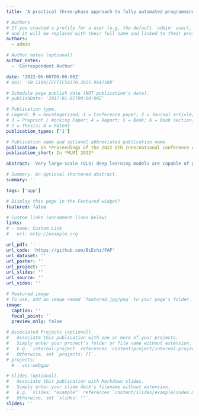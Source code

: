 ```yaml
---
title: 'A practical three-phase approach to fully automated programming using system decomposition and coding copilots'

# Authors
# If you created a profile for a user (e.g. the default `admin` user), write the username (folder name) here
# and it will be replaced with their full name and linked to their profile.
authors:
  - admin

# Author notes (optional)
author_notes:
  - 'Correspondent Author'

date: '2022-06-08T00:00:00Z'
# doi: '10.1109/ICFTIC54370.2021.9647189'

# Schedule page publish date (NOT publication's date).
# publishDate: '2017-01-01T00:00:00Z'

# Publication type.
# Legend: 0 = Uncategorized; 1 = Conference paper; 2 = Journal article;
# 3 = Preprint / Working Paper; 4 = Report; 5 = Book; 6 = Book section;
# 7 = Thesis; 8 = Patent
publication_types: ['1']

# Publication name and optional abbreviated publication name.
publication: In *Proceedings of the 2022 5th International Conference on Machine Learning and Machine Intelligence*
publication_short: In *MLMI 2022*

abstract: 'Very large-scale (VLS) deep learning models are capable of generating meaningful code snippets, yet the performance drops dramatically when the coding task becomes more complex. Although fully neural approaches have been proposed to solve this problem, the value of the application is still limited. In our work, we propose a neuro-symbolic approach that integrates the symbolic natures of programming and the existing neural language models. We divide a programming task into three phases: forming a hierarchical task composed of functions, completing each function, and fulfilling the corner cases. Because each phase can be completed by language models, the coding process can be fully automated. Our contribution is three-fold. Firstly, we show that with little help from humans, VLS language models are capable of completing non-trivial programming tasks. Secondly, we provide a number of empirical insights to create prompt templates that help the language models generate better code. Thirdly, compared to the existing approaches, our work provides a much more practical approach for programmers and researchers to follow. The generated programming project using our fully automated programming approach and part of the ablation study code are available at https://github.com/BiEchi/FAP.'

# Summary. An optional shortened abstract.
summary: ''

tags: ['app']

# Display this page in the Featured widget?
featured: false

# Custom links (uncomment lines below)
links:
# - name: Custom Link
#   url: http://example.org

url_pdf: ''
url_code: 'https://github.com/BiEchi/FAP' 
url_dataset: ''
url_poster: ''
url_project: ''
url_slides: ''
url_source: ''
url_video: ''

# Featured image
# To use, add an image named `featured.jpg/png` to your page's folder.
image:
  caption: ''
  focal_point: ''
  preview_only: false

# Associated Projects (optional).
#   Associate this publication with one or more of your projects.
#   Simply enter your project's folder or file name without extension.
#   E.g. `internal-project` references `content/project/internal-project/index.md`.
#   Otherwise, set `projects: []`.
# projects:
  # - vsc-webgpu

# Slides (optional).
#   Associate this publication with Markdown slides.
#   Simply enter your slide deck's filename without extension.
#   E.g. `slides: "example"` references `content/slides/example/index.md`.
#   Otherwise, set `slides: ""`.
slides: ''
---
```


